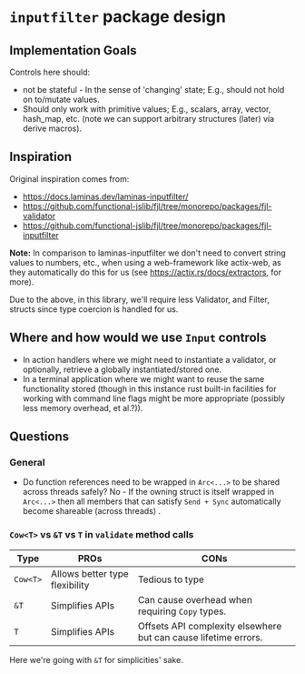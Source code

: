 # `inputfilter` package design

## Implementation Goals

Controls here should:

- not be stateful - In the sense of 'changing' state;  E.g., should not hold on to/mutate values.
- Should only work with primitive values;  E.g., scalars, array, vector, hash_map, etc. (note we can support arbitrary structures (later) via derive macros).

## Inspiration

Original inspiration comes from:

- https://docs.laminas.dev/laminas-inputfilter/
- https://github.com/functional-jslib/fjl/tree/monorepo/packages/fjl-validator
- https://github.com/functional-jslib/fjl/tree/monorepo/packages/fjl-inputfilter

**Note:** In comparison to laminas-inputfilter we don't need to convert string values to numbers, etc., when using a web-framework like actix-web, as they automatically do this for us (see https://actix.rs/docs/extractors, for more).  

Due to the above, in this library, we'll require less Validator, and Filter, structs since type coercion is handled for us.

## Where and how would we use `Input` controls

- In action handlers where we might need to instantiate a validator, or optionally, retrieve a globally instantiated/stored one.
- In a terminal application where we might want to reuse the same functionality stored (though in this instance rust built-in facilities for working with command line flags might be more appropriate (possibly less memory overhead, et al.?)).

## Questions

### General

- Do function references need to be wrapped in `Arc<...>` to be shared across threads safely?  No - If the owning struct is itself wrapped in `Arc<...>` then all members that can satisfy `Send + Sync` automatically become shareable (across threads) .

### `Cow<T>` vs `&T` vs `T` in `validate` method calls 

| Type     | PROs                           | CONs                                                            |
|----------|--------------------------------|-----------------------------------------------------------------|
| `Cow<T>` | Allows better type flexibility | Tedious to type                                                 |
| `&T`     | Simplifies APIs                | Can cause overhead when requiring `Copy` types.                 |
| `T`      | Simplifies APIs                | Offsets API complexity elsewhere but can cause lifetime errors. |

Here we're going with `&T` for simplicities' sake.
